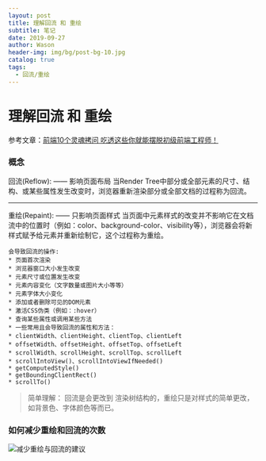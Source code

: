```yaml
---
layout: post
title: 理解回流 和 重绘
subtitle: 笔记
date: 2019-09-27
author: Wason
header-img: img/bg/post-bg-10.jpg
catalog: true
tags:
  - 回流/重绘
---
```


# 理解回流 和 重绘 #
参考文章：[前端10个灵魂拷问 吃透这些你就能摆脱初级前端工程师！][1]

### 概念
回流(Reflow): —— 影响页面布局
当Render Tree中部分或全部元素的尺寸、结构、或某些属性发生改变时，浏览器重新渲染部分或全部文档的过程称为回流。

---
重绘(Repaint): —— 只影响页面样式
当页面中元素样式的改变并不影响它在文档流中的位置时（例如：color、background-color、visibility等），浏览器会将新样式赋予给元素并重新绘制它，这个过程称为重绘。
```
会导致回流的操作:
* 页面首次渲染
* 浏览器窗口大小发生改变
* 元素尺寸或位置发生改变
* 元素内容变化（文字数量或图片大小等等）
* 元素字体大小变化
* 添加或者删除可见的DOM元素
* 激活CSS伪类（例如：:hover）
* 查询某些属性或调用某些方法
* 一些常用且会导致回流的属性和方法：
* clientWidth、clientHeight、clientTop、clientLeft
* offsetWidth、offsetHeight、offsetTop、offsetLeft
* scrollWidth、scrollHeight、scrollTop、scrollLeft
* scrollIntoView()、scrollIntoViewIfNeeded()
* getComputedStyle()
* getBoundingClientRect()
* scrollTo()
```
> 简单理解： 回流是会更改到 渲染树结构的，重绘只是对样式的简单更改，如背景色、字体颜色等而已。
### 如何减少重绘和回流的次数
![减少重绘与回流的建议](http://wason419.github.io/img/20190927/2019092701.png)


[1]: https://juejin.im/post/6857800782276902919?utm_source=gold_browser_extension

